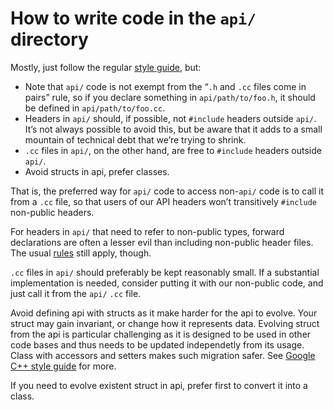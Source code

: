<!-- go/cmark -->
<!--* freshness: {owner: 'hta' reviewed: '2021-01-01'} *-->

# How to write code in the `api/` directory

Mostly, just follow the regular [style guide](/g3doc/style-guide.md), but:

* Note that `api/` code is not exempt from the “`.h` and `.cc` files come in
  pairs” rule, so if you declare something in `api/path/to/foo.h`, it should be
  defined in `api/path/to/foo.cc`.
* Headers in `api/` should, if possible, not `#include` headers outside `api/`.
  It’s not always possible to avoid this, but be aware that it adds to a small
  mountain of technical debt that we’re trying to shrink.
* `.cc` files in `api/`, on the other hand, are free to `#include` headers
  outside `api/`.
* Avoid structs in api, prefer classes.

That is, the preferred way for `api/` code to access non-`api/` code is to call
it from a `.cc` file, so that users of our API headers won’t transitively
`#include` non-public headers.

For headers in `api/` that need to refer to non-public types, forward
declarations are often a lesser evil than including non-public header files. The
usual [rules](/g3doc/style-guide.md#forward-declarations) still apply, though.

`.cc` files in `api/` should preferably be kept reasonably small. If a
substantial implementation is needed, consider putting it with our non-public
code, and just call it from the `api/` `.cc` file.

Avoid defining api with structs as it make harder for the api to evolve.
Your struct may gain invariant, or change how it represents data.
Evolving struct from the api is particular challenging as it is designed to be
used in other code bases and thus needs to be updated independetly from its usage.
Class with accessors and setters makes such migration safer.
See [Google C++ style guide](https://google.github.io/styleguide/cppguide.html#Structs_vs._Classes) for more.

If you need to evolve existent struct in api, prefer first to convert it into a class.

